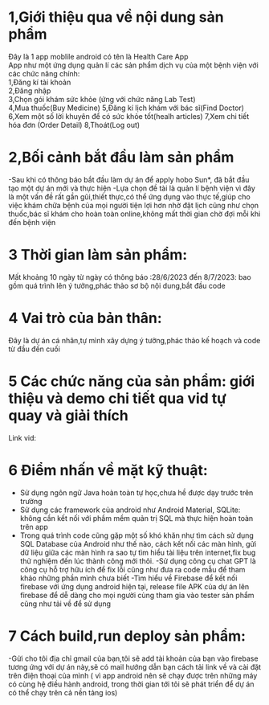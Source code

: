 # 1,Giới thiệu qua về nội dung sản phẩm
Đây là 1 app moblile android có tên là Health Care App  
App như một ứng dụng quản lí các sản phẩm dịch vụ của một bệnh viện với các chức năng chính:  
1,Đăng kí tài khoản  
2,Đăng nhập  
3,Chọn gói khám sức khỏe (ứng với chức năng Lab Test)  
4,Mua thuốc(Buy Medicine)
5,Đăng kí lịch khám với bác sĩ(Find Doctor)
6,Xem một số lời khuyên để có sức khỏe tốt(healh articles)
7,Xem chi tiết hóa đơn (Order Detail)
8,Thoát(Log out)
# 2,Bối cảnh bắt đầu làm sản phẩm
-Sau khi có thông báo bắt đầu làm dự án để apply hobo Sun*, đã bắt đầu tạo một dự án mới và thực hiện
-Lựa chọn đề tài là quản lí bệnh viện vì đây là một vấn đề rất gần gũi,thiết thực,có thể ứng dụng vào thực tế,giúp cho việc khám chữa bệnh của mọi người tiện lợi hơn nhờ 
đặt lịch cũng như chọn thuốc,bác sĩ khám cho hoàn toàn online,không mất thời gian chờ đợi mỗi khi đến bệnh viện
# 3 Thời gian làm sản phẩm: 
Mất khoảng 10 ngày từ ngày có thông báo :28/6/2023 đến 8/7/2023: bao gồm quá trình lên ý tưởng,phác thảo sơ bộ nội dung,bắt đầu code
# 4 Vai trò của bản thân: 
Đây là dự án cá nhân,tự mình xây dựng ý tưởng,phác thảo kế hoạch và code từ đầu đến cuối
# 5 Các chức năng của sản phẩm: giới thiệu và demo chi tiết qua vid tự quay và giải thích
Link vid: 
# 6 Điểm nhấn về mặt kỹ thuật: 
- Sử dụng ngôn ngữ Java hoàn toàn tự học,chưa hề được dạy trước trên trường
- Sử dụng các framework của android như Android Material, SQLite: không cần kết nối với phầm mềm quản trị SQL mà thực hiện hoàn toàn trên app
- Trong quá trình code cũng gặp một số khó khăn như tìm cách sử dụng SQL Database của Android như thế nào, cách kết nối các màn hình, gửi dữ liệu giữa các màn hình ra sao
tự tìm hiểu tài liệu trên internet,fix bug thử nghiệm đến lúc thành công mới thôi.
-Sử dụng công cụ chat GPT là công cụ hỗ trợ hữu ích để fix lỗi cũng như đưa ra code mẫu để tham khảo những phần mình chưa biết
-Tìm hiểu về Firebase để kết nối firebase với ứng dụng android hiện tại, release file APK của dự án lên firebase
 để dễ dàng cho mọi người cùng tham gia vào tester sản phẩm cũng như tải về để sử dụng
# 7 Cách build,run deploy sản phẩm: 
-Gửi cho tôi địa chỉ gmail của bạn,tôi sẽ add tài khoản của bạn vào firebase tương ứng với dự án này,sẽ có mail hướng dẫn bạn cách tải link về và 
cài đặt trên điện thoại của mình ( vì app android nên sẽ chạy được trên những máy có cùng hệ điều hành android,
trong thời gian tới tôi sẽ phát triển để dự án có thể chạy trên cả nền tảng ios)
